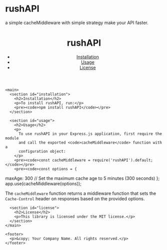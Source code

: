 # rushAPI
a simple cacheMiddleware with simple strategy make your API faster.
<!DOCTYPE html>
<html lang="en">
  <head>
    <meta charset="UTF-8" />
    <meta name="viewport" content="width=device-width, initial-scale=1.0" />
    <title>rushAPI</title>
  </head>
  <body>
    <header>
      <h1>rushAPI</h1>
      <nav>
        <ul>
          <li><a href="#installation">Installation</a></li>
          <li><a href="#usage">Usage</a></li>
          <li><a href="#license">License</a></li>
        </ul>
      </nav>
    </header>

    <main>
      <section id="installation">
        <h2>Installation</h2>
        <p>To install rushAPI, run:</p>
        <pre><code>npm install rushAPI</code></pre>
      </section>

      <section id="usage">
        <h2>Usage</h2>
        <p>
          To use rushAPI in your Express.js application, first require the module
          and call the exported <code>cacheMiddleware</code> function with a
          configuration object:
        </p>
        <pre><code>const cacheMiddleware = require('rushAPI').default;</code></pre>
        <pre><code>const options = {
  maxAge: 300 // Set the maximum cache age to 5 minutes (300 seconds)
};
app.use(cacheMiddleware(options));</code></pre>
        <p>
          The <code>cacheMiddleware</code> function returns a middleware function
          that sets the <code>Cache-Control</code> header on responses based on
          the provided options.
        </p>
        <!-- More usage instructions here... -->
      </section>

      <section id="license">
        <h2>License</h2>
        <p>This library is licensed under the MIT license.</p>
      </section>
    </main>

    <footer>
      <p>&copy; Your Company Name. All rights reserved.</p>
    </footer>
  </body>
</html>
